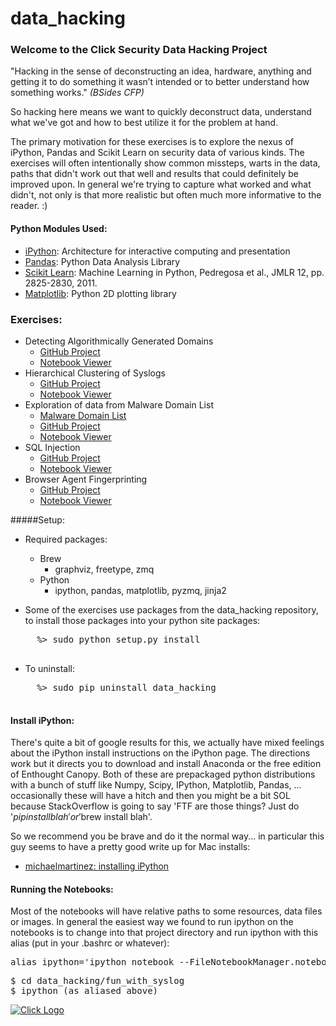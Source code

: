 data_hacking
============

### Welcome to the Click Security Data Hacking Project
"Hacking in the sense of deconstructing an idea, hardware, anything and getting it to do something it wasn’t intended or to better understand how something works." _(BSides CFP)_ 

So hacking here means we want to quickly deconstruct data, understand what we've got and how to best utilize it for the problem at hand. 

The primary motivation for these exercises is to explore the nexus of iPython, Pandas and Scikit Learn on security data of various kinds. The exercises will often intentionally show common missteps, warts in the data, paths that didn't work out that well and results that could definitely be improved upon. In general we're trying to capture what worked and what didn't, not only is that more realistic but often much more informative to the reader. :)

#### Python Modules Used:
- [iPython](http://ipython.org): Architecture for interactive computing and presentation
- [Pandas](http://pandas.pydata.org): Python Data Analysis Library
- [Scikit Learn](http://scikit-learn.org): Machine Learning in Python, Pedregosa et al., JMLR 12, pp. 2825-2830, 2011.
- [Matplotlib](http://matplotlib.org): Python 2D plotting library 

### Exercises:
- Detecting Algorithmically Generated Domains 
    - [GitHub Project](https://github.com/ClickSecurity/data_hacking/tree/master/dga_detection)
    - [Notebook Viewer](http://nbviewer.ipython.org/url/raw.github.com/ClickSecurity/data_hacking/master/dga_detection/DGA_Domain_Detection.ipynb)
- Hierarchical Clustering of Syslogs
    - [GitHub Project](https://github.com/ClickSecurity/data_hacking/tree/master/fun_with_syslog)
    - [Notebook Viewer](http://nbviewer.ipython.org/url/raw.github.com/ClickSecurity/data_hacking/master/fun_with_syslog/Fun_Syslog.ipynb)
- Exploration of data from Malware Domain List
    - [Malware Domain List](http://www.malwaredomainlist.com)
    - [GitHub Project](https://github.com/ClickSecurity/data_hacking/tree/master/mdl_exploration)
    - [Notebook Viewer](http://nbviewer.ipython.org/url/raw.github.com/ClickSecurity/data_hacking/master/mdl_exploration/MDL_Data_Exploration.ipynb)
- SQL Injection
    - [GitHub Project](https://github.com/ClickSecurity/data_hacking/tree/master/sql_injection)
    - [Notebook Viewer](http://nbviewer.ipython.org/url/raw.github.com/ClickSecurity/data_hacking/master/sql_injection/sql_injection.ipynb)
- Browser Agent Fingerprinting
    - [GitHub Project](https://github.com/ClickSecurity/data_hacking/tree/master/browser_fingerprinting)
    - [Notebook Viewer](http://nbviewer.ipython.org/url/raw.github.com/ClickSecurity/data_hacking/master/browser_fingerprinting/browser_fingerprinting.ipynb)

#####Setup:

  * Required packages:
    * Brew
      * graphviz, freetype, zmq
    * Python
      * ipython, pandas, matplotlib, pyzmq, jinja2

  * Some of the exercises use packages from the data_hacking repository, to install those packages into your python site packages: 
  <pre>
     %> sudo python setup.py install
  </pre>
  * To uninstall:
  <pre>
     %> sudo pip uninstall data_hacking
  </pre>
  
#### Install iPython:
There's quite a bit of google results for this, we actually have mixed feelings about the iPython install instructions on the iPython page. The directions work but it directs you to download and install Anaconda or the free edition of Enthought Canopy. Both of these are prepackaged python distributions with a bunch of stuff like Numpy, Scipy, IPython, Matplotlib, Pandas, ... occasionally these will have a hitch and then you might be a bit SOL because StackOverflow is going to say 'FTF are those things? Just do '$pip install blah' or '$brew install blah'. 

So we recommend you be brave and do it the normal way... in particular this guy seems to have a pretty good write up for Mac installs:
  
  - [michaelmartinez: installing iPython](http://michaelmartinez.in/installing-ipython-notebook-on-mountain-lion.html)

#### Running the Notebooks:
Most of the notebooks will have relative paths to some resources, data files or images. In general the easiest way we found to run ipython on the notebooks is to change into that project directory and run ipython with this alias (put in your .bashrc or whatever):
<pre>alias ipython='ipython notebook --FileNotebookManager.notebook_dir=`pwd`'</pre>
<pre>
$ cd data_hacking/fun_with_syslog
$ ipython (as aliased above)
</pre>


[ ![Click Logo](http://raw.github.com/ClickSecurity/data_hacking/gh-pages/images/clicklogo_sm.png)](http://www.clicksecurity.com "Click Security")